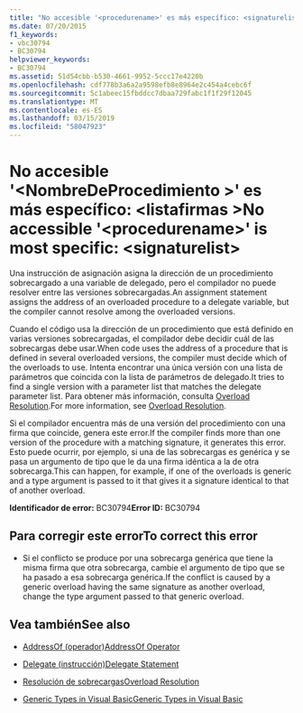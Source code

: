 ```yaml
---
title: "No accesible '<procedurename>' es más específico: <signaturelist>"
ms.date: 07/20/2015
f1_keywords:
- vbc30794
- BC30794
helpviewer_keywords:
- BC30794
ms.assetid: 51d54cbb-b530-4661-9952-5ccc17e4220b
ms.openlocfilehash: cdf778b3a6a2a9598efb8e8964e2c454a4cebc6f
ms.sourcegitcommit: 5c1abeec15fbddcc7dbaa729fabc1f1f29f12045
ms.translationtype: MT
ms.contentlocale: es-ES
ms.lasthandoff: 03/15/2019
ms.locfileid: "58047923"
---
```

# <a name="no-accessible-procedurename-is-most-specific-signaturelist"></a><span data-ttu-id="e9f11-102">No accesible '\<NombreDeProcedimiento >' es más específico: \<listafirmas ></span><span class="sxs-lookup"><span data-stu-id="e9f11-102">No accessible '\<procedurename>' is most specific: \<signaturelist></span></span>
<span data-ttu-id="e9f11-103">Una instrucción de asignación asigna la dirección de un procedimiento sobrecargado a una variable de delegado, pero el compilador no puede resolver entre las versiones sobrecargadas.</span><span class="sxs-lookup"><span data-stu-id="e9f11-103">An assignment statement assigns the address of an overloaded procedure to a delegate variable, but the compiler cannot resolve among the overloaded versions.</span></span>  
  
 <span data-ttu-id="e9f11-104">Cuando el código usa la dirección de un procedimiento que está definido en varias versiones sobrecargadas, el compilador debe decidir cuál de las sobrecargas debe usar.</span><span class="sxs-lookup"><span data-stu-id="e9f11-104">When code uses the address of a procedure that is defined in several overloaded versions, the compiler must decide which of the overloads to use.</span></span> <span data-ttu-id="e9f11-105">Intenta encontrar una única versión con una lista de parámetros que coincida con la lista de parámetros de delegado.</span><span class="sxs-lookup"><span data-stu-id="e9f11-105">It tries to find a single version with a parameter list that matches the delegate parameter list.</span></span> <span data-ttu-id="e9f11-106">Para obtener más información, consulta [Overload Resolution](../../visual-basic/programming-guide/language-features/procedures/overload-resolution.md).</span><span class="sxs-lookup"><span data-stu-id="e9f11-106">For more information, see [Overload Resolution](../../visual-basic/programming-guide/language-features/procedures/overload-resolution.md).</span></span>  
  
 <span data-ttu-id="e9f11-107">Si el compilador encuentra más de una versión del procedimiento con una firma que coincide, genera este error.</span><span class="sxs-lookup"><span data-stu-id="e9f11-107">If the compiler finds more than one version of the procedure with a matching signature, it generates this error.</span></span> <span data-ttu-id="e9f11-108">Esto puede ocurrir, por ejemplo, si una de las sobrecargas es genérica y se pasa un argumento de tipo que le da una firma idéntica a la de otra sobrecarga.</span><span class="sxs-lookup"><span data-stu-id="e9f11-108">This can happen, for example, if one of the overloads is generic and a type argument is passed to it that gives it a signature identical to that of another overload.</span></span>  
  
 <span data-ttu-id="e9f11-109">**Identificador de error:** BC30794</span><span class="sxs-lookup"><span data-stu-id="e9f11-109">**Error ID:** BC30794</span></span>  
  
## <a name="to-correct-this-error"></a><span data-ttu-id="e9f11-110">Para corregir este error</span><span class="sxs-lookup"><span data-stu-id="e9f11-110">To correct this error</span></span>  
  
-   <span data-ttu-id="e9f11-111">Si el conflicto se produce por una sobrecarga genérica que tiene la misma firma que otra sobrecarga, cambie el argumento de tipo que se ha pasado a esa sobrecarga genérica.</span><span class="sxs-lookup"><span data-stu-id="e9f11-111">If the conflict is caused by a generic overload having the same signature as another overload, change the type argument passed to that generic overload.</span></span>  
  
## <a name="see-also"></a><span data-ttu-id="e9f11-112">Vea también</span><span class="sxs-lookup"><span data-stu-id="e9f11-112">See also</span></span>

- [<span data-ttu-id="e9f11-113">AddressOf (operador)</span><span class="sxs-lookup"><span data-stu-id="e9f11-113">AddressOf Operator</span></span>](../../visual-basic/language-reference/operators/addressof-operator.md)
- [<span data-ttu-id="e9f11-114">Delegate (instrucción)</span><span class="sxs-lookup"><span data-stu-id="e9f11-114">Delegate Statement</span></span>](../../visual-basic/language-reference/statements/delegate-statement.md)

- [<span data-ttu-id="e9f11-115">Resolución de sobrecargas</span><span class="sxs-lookup"><span data-stu-id="e9f11-115">Overload Resolution</span></span>](../../visual-basic/programming-guide/language-features/procedures/overload-resolution.md)
- [<span data-ttu-id="e9f11-116">Generic Types in Visual Basic</span><span class="sxs-lookup"><span data-stu-id="e9f11-116">Generic Types in Visual Basic</span></span>](../../visual-basic/programming-guide/language-features/data-types/generic-types.md)
